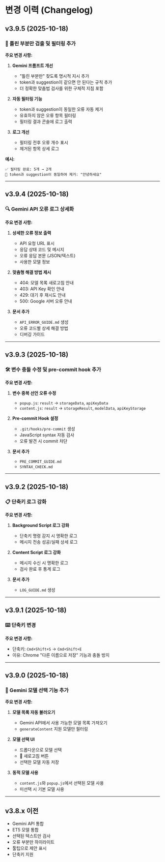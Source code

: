 # 변경 이력 (Changelog)

## v3.9.5 (2025-10-18)
### 🎯 틀린 부분만 검출 및 필터링 추가

**주요 변경 사항:**
1. **Gemini 프롬프트 개선**
   - "틀린 부분만" 찾도록 명시적 지시 추가
   - token과 suggestion이 같으면 안 된다는 규칙 추가
   - 더 정확한 맞춤법 검사를 위한 구체적 지침 포함

2. **자동 필터링 기능**
   - token과 suggestion이 동일한 오류 자동 제거
   - 유효하지 않은 오류 항목 필터링
   - 필터링 결과 콘솔에 로그 출력

3. **로그 개선**
   - 필터링 전후 오류 개수 표시
   - 제거된 항목 상세 로그

**예시:**
```
✅ 필터링 완료: 5개 → 2개
🔄 token과 suggestion이 동일하여 제거: "안녕하세요"
```

---

## v3.9.4 (2025-10-18)
### 🔍 Gemini API 오류 로그 상세화

**주요 변경 사항:**
1. **상세한 오류 정보 출력**
   - API 요청 URL 표시
   - 응답 상태 코드 및 메시지
   - 오류 응답 본문 (JSON/텍스트)
   - 사용한 모델 정보

2. **맞춤형 해결 방법 제시**
   - 404: 모델 목록 새로고침 안내
   - 403: API Key 확인 안내
   - 429: 대기 후 재시도 안내
   - 500: Google 서버 오류 안내

3. **문서 추가**
   - `API_ERROR_GUIDE.md` 생성
   - 오류 코드별 상세 해결 방법
   - 디버깅 가이드

---

## v3.9.3 (2025-10-18)
### 🛠️ 변수 충돌 수정 및 pre-commit hook 추가

**주요 변경 사항:**
1. **변수 중복 선언 오류 수정**
   - `popup.js`: `result` → `storageData`, `apiKeyData`
   - `content.js`: `result` → `storageResult`, `modelData`, `apiKeyStorage`

2. **Pre-commit Hook 설정**
   - `.git/hooks/pre-commit` 생성
   - JavaScript syntax 자동 검사
   - 오류 발견 시 commit 차단

3. **문서 추가**
   - `PRE_COMMIT_GUIDE.md`
   - `SYNTAX_CHECK.md`

---

## v3.9.2 (2025-10-18)
### 📋 단축키 로그 강화

**주요 변경 사항:**
1. **Background Script 로그 강화**
   - 단축키 명령 감지 시 명확한 로그
   - 메시지 전송 성공/실패 상세 로그

2. **Content Script 로그 강화**
   - 메시지 수신 시 명확한 로그
   - 검사 완료 후 통계 로그

3. **문서 추가**
   - `LOG_GUIDE.md` 생성

---

## v3.9.1 (2025-10-18)
### ⌨️ 단축키 변경

**주요 변경 사항:**
- 단축키: `Cmd+Shift+S` → `Cmd+Shift+E`
- 이유: Chrome "다른 이름으로 저장" 기능과 충돌 방지

---

## v3.9.0 (2025-10-18)
### 🤖 Gemini 모델 선택 기능 추가

**주요 변경 사항:**
1. **모델 목록 자동 불러오기**
   - Gemini API에서 사용 가능한 모델 목록 가져오기
   - `generateContent` 지원 모델만 필터링

2. **모델 선택 UI**
   - 드롭다운으로 모델 선택
   - 🔄 새로고침 버튼
   - 선택한 모델 자동 저장

3. **동적 모델 사용**
   - `content.js`와 `popup.js`에서 선택된 모델 사용
   - 미선택 시 기본 모델 사용

---

## v3.8.x 이전
- Gemini API 통합
- ET5 모델 통합
- 선택된 텍스트만 검사
- 오류 부분만 하이라이트
- 툴팁으로 제안 표시
- 단축키 지원

